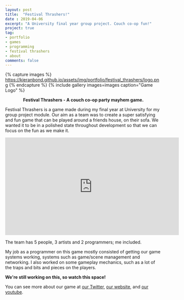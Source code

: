 ```yaml
---
layout: post
title:  "Festival Thrashers!"
date : 2019-04-06
excerpt: "A University final year group project. Couch co-op fun!"
project: true
tag:
- portfolio
- games
- programming
- festival thrashers
- about
comments: false
---
```


{% capture images %}
	https://kieranbond.github.io/assets/img/portfolio/festival_thrashers/logo.png
{% endcapture %}
{% include gallery images=images caption="Game Logo" %}

    
<center><b>Festival Thrashers - A couch co-op party mayhem game.</b></center>
     
Festival Thrashers is a game made during my final year at University for my group project module. 
Our aim as a team was to create a super satisfying and fun game that can be played around a friends house, on their sofa. We wanted it to be in a polished state throughout development so that we can focus on the fun as we make it.

<iframe width="560" height="315" src="https://www.youtube.com/embed/UkcoerP0lks" frameborder="0" allow="accelerometer; autoplay; encrypted-media; gyroscope; picture-in-picture" allowfullscreen></iframe>

The team has 5 people, 3 artists and 2 programmers; me included.

My job as a programmer on this game mostly consisted of getting our game systems working, systems such as game/scene management and networking.
I also worked on some gameplay mechanics, such as a lot of the traps and bits and pieces on the players.


<b>We're still working on this, so watch this space!</b>

You can see more about our game at <a href="https://twitter.com/Lore_Pow">our Twitter</a>, <a href="lorepow.com">our website</a>, and <a href="https://www.youtube.com/channel/UCtm8lBVC0FnpF7fDQhLr21A">our youtube</a>.

